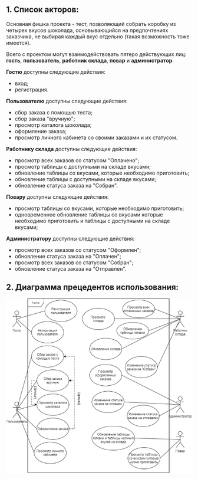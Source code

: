 ## **1. Список акторов:** ##

  Основная фишка проекта - тест, позволяющий собрать коробку из четырех вкусов шоколада, основывающийся на предпочтениях заказчика, не выбирая каждый вкус отдельно (такая возможность тоже имеется).
  
  Всего с проектом могут взаимодействовать пятеро действующих лиц: **гость**, **пользователь**, **работник склада**, **повар** и **администратор**.
  
  **Гостю** доступны следующие действия:
  
  - вход;
  - регистрация.

  **Пользователю** доступны следующие действия:
  
  - сбор заказа с помощью теста;
  - сбор заказа "вручную";
  - просмотр каталога шоколада;
  - оформление заказа;
  - просмотр личного кабинета со своими заказами и их статусом.
 
  **Работнику склада** доступны следующие действия:
  
  - просмотр всех заказов со статусом "Оплачено";
  - просмотр таблицы с доступными на складе вкусами;
  - обновление таблицы со вкусами, которые необходимо приготовить;
  - обновление таблицы с доступными на складе вкусами;
  - обновление статуса заказа на "Собран".

  **Повару** доступны следующие действия:
  
  - просмотр таблицы со вкусами, которые необходимо приготовить;
  - одновременное обновление таблицы со вкусами которые необходимо приготовить и таблицы с доступными на складе вкусами;
  
  **Администратору** доступны следующие действия:
  
  - просмотр всех заказов со статусом "Оформлен";
  - обновление статуса заказа на "Оплачен";
  - просмотр всех заказов со статусом "Собран";
  - обновление статуса заказа на "Отправлен".

## **2. Диаграмма прецедентов использования:** ##

![Диаграмма прецедентов использования](https://github.com/frobbery/chocolate-shop/blob/main/%D0%94%D0%B8%D0%B0%D0%B3%D1%80%D0%B0%D0%BC%D0%BC%D0%B0%20%D0%BF%D1%80%D0%B5%D1%86%D0%B5%D0%B4%D0%B5%D0%BD%D1%82%D0%BE%D0%B2%20%D0%B8%D1%81%D0%BF%D0%BE%D0%BB%D1%8C%D0%B7%D0%BE%D0%B2%D0%B0%D0%BD%D0%B8%D1%8F.png)
